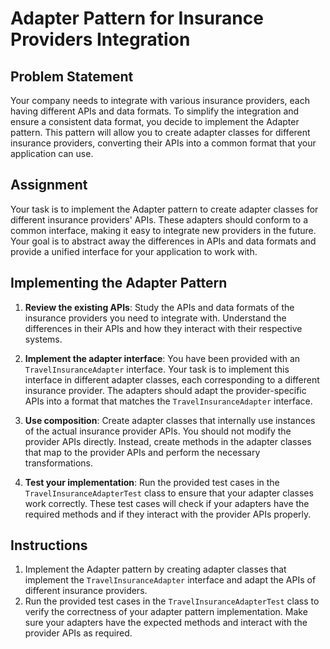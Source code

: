 # Adapter Pattern for Insurance Providers Integration

## Problem Statement

Your company needs to integrate with various insurance providers, each having different APIs and data formats. To
simplify the integration and ensure a consistent data format, you decide to implement the Adapter pattern. This pattern
will allow you to create adapter classes for different insurance providers, converting their APIs into a common format
that your application can use.

## Assignment

Your task is to implement the Adapter pattern to create adapter classes for different insurance providers' APIs. These
adapters should conform to a common interface, making it easy to integrate new providers in the future. Your goal is to
abstract away the differences in APIs and data formats and provide a unified interface for your application to work
with.

## Implementing the Adapter Pattern

1. **Review the existing APIs**: Study the APIs and data formats of the insurance providers you need to integrate with.
   Understand the differences in their APIs and how they interact with their respective systems.

2. **Implement the adapter interface**: You have been provided with an `TravelInsuranceAdapter` interface. Your task is
   to implement this interface in different adapter classes, each corresponding to a different insurance provider. The
   adapters should adapt the provider-specific APIs into a format that matches the `TravelInsuranceAdapter` interface.

3. **Use composition**: Create adapter classes that internally use instances of the actual insurance provider APIs. You
   should not modify the provider APIs directly. Instead, create methods in the adapter classes that map to the provider
   APIs and perform the necessary transformations.

4. **Test your implementation**: Run the provided test cases in the `TravelInsuranceAdapterTest` class to ensure that
   your adapter classes work correctly. These test cases will check if your adapters have the required methods and if
   they interact with the provider APIs properly.

## Instructions

1. Implement the Adapter pattern by creating adapter classes that implement the `TravelInsuranceAdapter` interface and
   adapt the APIs of different insurance providers.
2. Run the provided test cases in the `TravelInsuranceAdapterTest` class to verify the correctness of your adapter
   pattern implementation. Make sure your adapters have the expected methods and interact with the provider APIs as
   required.